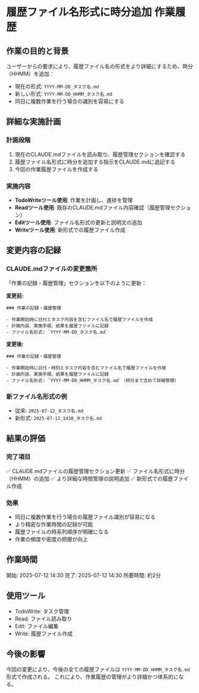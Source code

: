 # 履歴ファイル名形式に時分追加 作業履歴

## 作業の目的と背景

ユーザーからの要求により、履歴ファイル名の形式をより詳細にするため、時分（HHMM）を追加：
- 現在の形式: `YYYY-MM-DD_タスク名.md`
- 新しい形式: `YYYY-MM-DD_HHMM_タスク名.md`
- 同日に複数作業を行う場合の識別を容易にする

## 詳細な実施計画

### 計画段階
1. 現在のCLAUDE.mdファイルを読み取り、履歴管理セクションを確認する
2. 履歴ファイル名形式に時分を追加する指示をCLAUDE.mdに追記する
3. 今回の作業履歴ファイルを作成する

### 実施内容
- **TodoWriteツール使用**: 作業を計画し、進捗を管理
- **Readツール使用**: 既存のCLAUDE.mdファイル内容確認（履歴管理セクション）
- **Editツール使用**: ファイル名形式の更新と説明文の追加
- **Writeツール使用**: 新形式での履歴ファイル作成

## 変更内容の記録

### CLAUDE.mdファイルの変更箇所
「作業の記録・履歴管理」セクションを以下のように更新：

**変更前:**
```
### 作業の記録・履歴管理

- 作業開始時に日付とタスク内容を含むファイル名で履歴ファイルを作成
- 計画内容、実施手順、結果を履歴ファイルに記録
- ファイル名形式: `YYYY-MM-DD_タスク名.md`
```

**変更後:**
```
### 作業の記録・履歴管理

- 作業開始時に日付・時刻とタスク内容を含むファイル名で履歴ファイルを作成
- 計画内容、実施手順、結果を履歴ファイルに記録
- ファイル名形式: `YYYY-MM-DD_HHMM_タスク名.md`（時分まで含めて詳細管理）
```

### 新ファイル名形式の例
- 従来: `2025-07-12_タスク名.md`
- 新形式: `2025-07-12_1430_タスク名.md`

## 結果の評価

### 完了項目
✅ CLAUDE.mdファイルの履歴管理セクション更新
✅ ファイル名形式に時分（HHMM）の追加
✅ より詳細な時間管理の説明追加
✅ 新形式での履歴ファイル作成

### 効果
- 同日に複数作業を行う場合の履歴ファイル識別が容易になる
- より精密な作業時間の記録が可能
- 履歴ファイルの時系列順序が明確になる
- 作業の頻度や密度の把握が向上

## 作業時間
開始: 2025-07-12 14:30
完了: 2025-07-12 14:30
所要時間: 約2分

## 使用ツール
- TodoWrite: タスク管理
- Read: ファイル読み取り
- Edit: ファイル編集
- Write: 履歴ファイル作成

## 今後の影響
今回の変更により、今後の全ての履歴ファイルは `YYYY-MM-DD_HHMM_タスク名.md` 形式で作成される。
これにより、作業履歴の管理がより詳細かつ体系的になる。